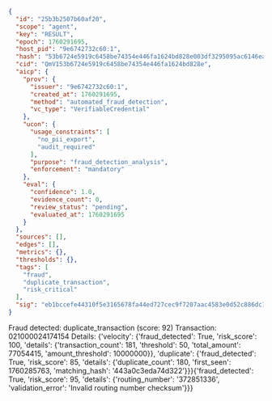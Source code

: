 ```json
{
  "id": "25b3b2507b60af20",
  "scope": "agent",
  "key": "RESULT",
  "epoch": 1760291695,
  "host_pid": "9e6742732c60:1",
  "hash": "53b6724e5919c6458be74354e446fa1624bd828e003df3295095ac6146ea0e4a",
  "cid": "QmV153b6724e5919c6458be74354e446fa1624bd828e",
  "aicp": {
    "prov": {
      "issuer": "9e6742732c60:1",
      "created_at": 1760291695,
      "method": "automated_fraud_detection",
      "vc_type": "VerifiableCredential"
    },
    "ucon": {
      "usage_constraints": [
        "no_pii_export",
        "audit_required"
      ],
      "purpose": "fraud_detection_analysis",
      "enforcement": "mandatory"
    },
    "eval": {
      "confidence": 1.0,
      "evidence_count": 0,
      "review_status": "pending",
      "evaluated_at": 1760291695
    }
  },
  "sources": [],
  "edges": [],
  "metrics": {},
  "thresholds": {},
  "tags": [
    "fraud",
    "duplicate_transaction",
    "risk_critical"
  ],
  "sig": "eb1bccefe44310f5e3165678fa44ed727cec9f7207aac4583e0d52c886dc1ca1"
}
```

Fraud detected: duplicate_transaction (score: 92)
Transaction: 021000024174154
Details: {'velocity': {'fraud_detected': True, 'risk_score': 100, 'details': {'transaction_count': 181, 'threshold': 50, 'total_amount': 77054415, 'amount_threshold': 10000000}}, 'duplicate': {'fraud_detected': True, 'risk_score': 85, 'details': {'duplicate_count': 180, 'first_seen': 1760285763, 'matching_hash': '443a0c3eda74d322'}}}{'fraud_detected': True, 'risk_score': 95, 'details': {'routing_number': '372851336', 'validation_error': 'Invalid routing number checksum'}}}